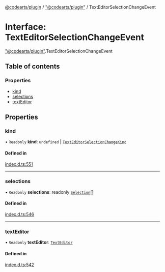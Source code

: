 [@codearts/plugin](../README.md) / ["@codearts/plugin"](../modules/_codearts_plugin_.md) / TextEditorSelectionChangeEvent

# Interface: TextEditorSelectionChangeEvent

["@codearts/plugin"](../modules/_codearts_plugin_.md).TextEditorSelectionChangeEvent

## Table of contents

### Properties

- [kind](codearts_plugin_.TextEditorSelectionChangeEvent.md#kind)
- [selections](codearts_plugin_.TextEditorSelectionChangeEvent.md#selections)
- [textEditor](codearts_plugin_.TextEditorSelectionChangeEvent.md#texteditor)

## Properties

### kind

• `Readonly` **kind**: `undefined` \| [`TextEditorSelectionChangeKind`](../enums/codearts_plugin_.TextEditorSelectionChangeKind.md)

#### Defined in

[index.d.ts:551](https://github.com/huaweicloud/cloudide-plugin-api/blob/203b986/index.d.ts#L551)

___

### selections

• `Readonly` **selections**: readonly [`Selection`](../classes/codearts_plugin_.Selection.md)[]

#### Defined in

[index.d.ts:546](https://github.com/huaweicloud/cloudide-plugin-api/blob/203b986/index.d.ts#L546)

___

### textEditor

• `Readonly` **textEditor**: [`TextEditor`](codearts_plugin_.TextEditor.md)

#### Defined in

[index.d.ts:542](https://github.com/huaweicloud/cloudide-plugin-api/blob/203b986/index.d.ts#L542)
